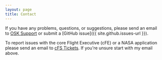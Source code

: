 ```yaml
---
layout: page
title: Contact
---
```

If you have any problems, questions, or suggestions, please send an email to <a href="mailto: {{site.email}}">OSK Support</a> or submit a [GitHub issue]({{ site.github.issues-url }}).

To report issues with the core Flight Executive (cFE) or a NASA application please send an email to <a href="mailto: gsfc-cfs-submitticket@mail.nasa.gov">cFS Tickets</a>. If you're unsure start with my email above.

